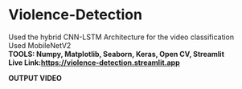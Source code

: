 # Violence-Detection
Used the hybrid CNN-LSTM Architecture for the video classification<br>
Used MobileNetV2 <br>
<b>TOOLS:<b> Numpy, Matplotlib, Seaborn, Keras, Open CV, Streamlit
<br>Live Link:https://violence-detection.streamlit.app

OUTPUT VIDEO <br>








